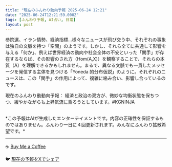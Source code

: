 ```yaml
---
title: "現在のふんわり動向予報 2025-06-24 12:21"
date: "2025-06-24T12:21:59.000Z"
tags: [ふんわり予報, AI占い, 日常]
layout: post
---
```


参院選、イラン情勢、経済指標…様々なニュースが飛び交う中、それぞれの事象は独自の文脈を持つ「空間」のようです。しかし、それら全てに共通して影響を与える「何か」、例えば世界経済の動向や社会全体の不安といった「関手」が存在するならば、その影響のされ方（Hom(A,X)）を観察することで、それらの本質（A）を理解できるかもしれません。まるで、異なる文脈でも一貫したメッセージを発信する主体を見つける「Yoneda 的分布仮説」のように。それぞれのニュースは、この「関手」の作用によって、複雑に絡み合い、影響し合っているのです。


現在のふんわり動動向予報：
経済と政治の双方が、微妙な均衡状態を保ちつつ、緩やかながらも上昇気流に乗ろうとしています。#KGNINJA

<br>
*この予報はAIが生成したエンターテイメントです。内容の正確性を保証するものではありません。ふんわり一日に４回更新されます。みんなにふんわり拡散希望です。*

---
☕️ [Buy Me a Coffee](https://www.buymeacoffee.com/kgninja)

🐦 [現在の予報をXでシェア](https://twitter.com/intent/tweet?text=%E7%8F%BE%E5%9C%A8%E3%81%AE%E3%81%B5%E3%82%93%E3%82%8F%E3%82%8A%E4%BA%88%E5%A0%B1%3A%20%E3%80%8C%E5%8F%82%E9%99%A2%E9%81%B8%E3%80%81%E3%82%A4%E3%83%A9%E3%83%B3%E6%83%85%E5%8B%A2%E3%80%81%E7%B5%8C%E6%B8%88%E6%8C%87%E6%A8%99%E2%80%A6%E6%A7%98%E3%80%85%E3%81%AA%E3%83%8B%E3%83%A5%E3%83%BC%E3%82%B9%E3%81%8C%E9%A3%9B%E3%81%B3%E4%BA%A4%E3%81%86%E4%B8%AD%E3%80%81%E3%81%9D%E3%82%8C%E3%81%9E%E3%82%8C%E3%81%AE%E4%BA%8B%E8%B1%A1%E3%81%AF%E7%8B%AC%E8%87%AA%E3%81%AE%E6%96%87%E8%84%88%E3%82%92%E6%8C%81%E3%81%A4%E3%80%8C%E7%A9%BA%E9%96%93%E3%80%8D%E3%81%AE%E3%82%88%E3%81%86%E3%81%A7%E3%81%99%E3%80%82%E3%80%8D%23KGNINJA%20%E7%B6%9A%E3%81%8D%E3%81%AF%E3%83%96%E3%83%AD%E3%82%B0%E3%81%A7%EF%BC%81%F0%9F%91%87&url=https%3A%2F%2Fkg-ninja.github.io%2FFunwariyoso%2F)
